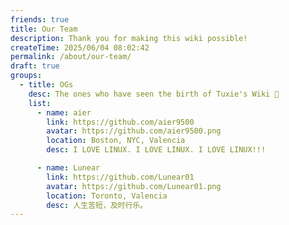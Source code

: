 ```yaml
---
friends: true
title: Our Team
description: Thank you for making this wiki possible!
createTime: 2025/06/04 08:02:42
permalink: /about/our-team/
draft: true
groups:
  - title: OGs
    desc: The ones who have seen the birth of Tuxie's Wiki 🤍
    list:
      - name: aier
        link: https://github.com/aier9500
        avatar: https://github.com/aier9500.png
        location: Boston, NYC, Valencia
        desc: I LOVE LINUX. I LOVE LINUX. I LOVE LINUX!!!

      - name: Lunear
        link: https://github.com/Lunear01
        avatar: https://github.com/Lunear01.png
        location: Toronto, Valencia
        desc: 人生苦短，及时行乐。
---
```

